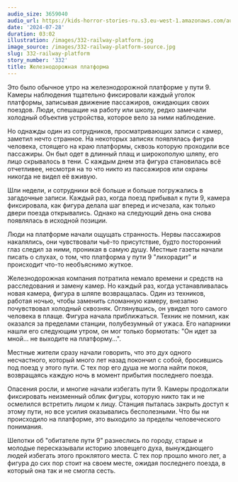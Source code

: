 ```yaml
---
audio_size: 3659040
audio_url: https://kids-horror-stories-ru.s3.eu-west-1.amazonaws.com/audio/332-railway-platform.mp3
date: '2024-07-28'
duration: 03:02
illustration: /images/332-railway-platform.jpg
image_source: /images/332-railway-platform-source.jpg
slug: 332-railway-platform
story_number: '332'
title: Железнодорожная платформа
---
```


Это было обычное утро на железнодорожной платформе у пути 9. Камеры наблюдения тщательно фиксировали каждый уголок платформы, записывая движение пассажиров, ожидающих своих поездов. Люди, спешащие на работу или школу, редко замечали холодный объектив устройства, которое вело за ними наблюдение.

Но однажды один из сотрудников, просматривающих записи с камер, заметил нечто странное. На некоторых записях появлялась фигура человека, стоящего на краю платформы, сквозь которую проходили все пассажиры. Он был одет в длинный плащ и широкополую шляпу, его лицо скрывалось в тени. С каждым днем эта фигура становилась всё отчетливее, несмотря на то что никто из пассажиров или охраны никогда не видел её вживую.

Шли недели, и сотрудники всё больше и больше погружались в загадочные записи. Каждый раз, когда поезд прибывал к пути 9, камера фиксировала, как фигура делала шаг вперед и исчезала, как только двери поезда открывались. Однако на следующий день она снова появлялась в исходной позиции.

Люди на платформе начали ощущать странность. Нервы пассажиров накалялись, они чувствовали чьё-то присутствие, будто посторонний глаз следил за ними, проникая в самую душу. Местные газеты начали писать о слухах, о том, что платформа у пути 9 "лихорадит" и происходит что-то необъяснимо жуткое.

Железнодорожная компания потратила немало времени и средств на расследования и замену камер. Но каждый раз, когда устанавливалась новая камера, фигура в шляпе возвращалась. Один из техников, работая ночью, чтобы заменить сломанную камеру, внезапно почувствовал холодный сквозняк. Оглянувшись, он увидел того самого человека в плаще. Фигура начала приближаться. Техник не помнил, как оказался за пределами станции, полубезумный от ужаса. Его напарники нашли его следующим утром, он мог только бормотать: "Он идет за мной... не выходите на платформу...".

Местные жители сразу начали говорить, что это дух одного несчастного, который много лет назад покончил с собой, бросившись под поезд у этого пути. С тех пор его душа не могла найти покоя, возвращаясь каждую ночь в момент прибытия последнего поезда.

Опасения росли, и многие начали избегать пути 9. Камеры продолжали фиксировать неизменный облик фигуры, которую никто так и не осмелился встретить лицом к лицу. Станция пыталась закрыть доступ к этому пути, но все усилия оказывались бесполезными. Что бы ни происходило на платформе, это выходило за пределы человеческого понимания.

Шепотки об "обитателе пути 9" разнеслись по городу, старые и молодые пересказывали историю зловещего духа, вынуждающего людей избегать этого проклятого места. С тех пор прошло много лет, а фигура до сих пор стоит на своем месте, ожидая последнего поезда, в который она так и не смогла сесть.